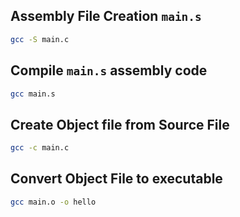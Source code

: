 ## Assembly File Creation ` main.s `
```sh
gcc -S main.c
```

## Compile ` main.s ` assembly code
```sh
gcc main.s
```

## Create Object file from Source File
```sh
gcc -c main.c
```

## Convert Object File to executable
```sh
gcc main.o -o hello
```
